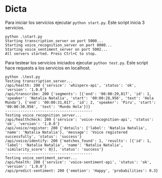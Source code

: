 # Dicta

Para iniciar los servicios ejecutar `python start.py`. Este script inicia 3 servicios.

```
python .\start.py
Starting transcription_server on port 5000...
Starting voice_recognition_server on port 8000...
Starting voice_sentiment_server on port 5002...
All servers started. Press Ctrl+C to stop.
```

Para testear los servicios iniciados ejecutar `python test.py`. Este script hace requests a los servicios en localhost.

```
python .\test.py
Testing transcription_server...
/api/health: 200 {'service': 'whisperx-api', 'status': 'ok', 'version': '1.0.0'}
/api/transcribe: 200 {'segments': [{'end': '00:00:29,017', 'id': 1, 'speaker': 'Natalia Natalia', 'start': '00:00:28,956', 'text': 'Hola Mundo'}, {'end': '00:00:31,017', 'id': 2, 'speaker': 'Piru', 'start': '00:00:30,956', 'text': 'Mundo Hola'}]}
----------------------------------------
Testing voice_recognition_server...
/api/healthcheck: 200 {'service': 'voice-recognition-api', 'status': 'ok', 'version': '1.0.0'}
/api/voice/register: 200 {'details': {'label': 'Natalia Natalia', 'name': 'Natalia Natalia'}, 'message': 'Voice registered successfully', 'status': 'success'}
/api/voice/identify: 200 {'matches_found': 1, 'results': [{'id': 1, 'label': 'Natalia Natalia', 'name': 'Natalia Natalia', 'similarity_score': 0}], 'status': 'success'}
----------------------------------------
Testing voice_sentiment_server...
/api/health: 200 {'service': 'voice-sentiment-api', 'status': 'ok', 'version': '1.0.0'}
/api/predict-sentiment: 200 {'emotion': 'Happy', 'probabilities': 0.3}
```